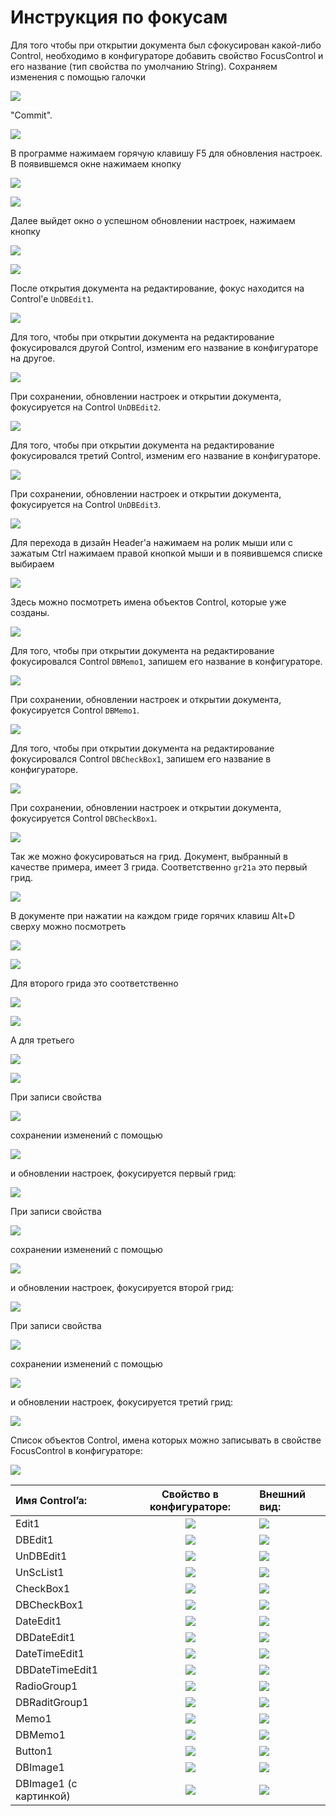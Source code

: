 # Инструкция по фокусам

Для того чтобы при открытии документа был сфокусирован какой-либо Control, необходимо в конфигураторе добавить свойство FocusControl и его название \(тип свойства по умолчанию String\). Сохраняем изменения с помощью галочки

![](../.gitbook/assets/commit%20%288%29.png)

"Commit".

![](../.gitbook/assets/1%20%282%29.png)

В программе нажимаем горячую клавишу F5 для обновления настроек. В появившемся окне нажимаем кнопку

![](../.gitbook/assets/yes.png)

![](../.gitbook/assets/confirm%20%281%29.png)

Далее выйдет окно о успешном обновлении настроек, нажимаем кнопку

![](../.gitbook/assets/ok%20%2810%29.png)

![](../.gitbook/assets/uma.md%20%282%29.png)

После открытия документа на редактирование, фокус находится на Control'e `UnDBEdit1`.

![](../.gitbook/assets/4%20%283%29.png)

Для того, чтобы при открытии документа на редактирование фокусировался другой Control, изменим его название в конфигураторе на другое.

![](../.gitbook/assets/5%20%283%29.png)

При сохранении, обновлении настроек и открытии документа, фокусируется на Control `UnDBEdit2`.

![](../.gitbook/assets/6%20%282%29.png)

Для того, чтобы при открытии документа на редактирование фокусировался третий Control, изменим его название в конфигураторе.

![](../.gitbook/assets/7.png)

При сохранении, обновлении настроек и открытии документа, фокусируется на Control `UnDBEdit3`.

![](../.gitbook/assets/8%20%281%29.png)

Для перехода в дизайн Header'a нажимаем на ролик мыши или с зажатым Ctrl нажимаем правой кнопкой мыши и в появившемся списке выбираем

![](../.gitbook/assets/design.png)

Здесь можно посмотреть имена объектов Control, которые уже созданы.

![](../.gitbook/assets/19%20%281%29.png)

Для того, чтобы при открытии документа на редактирование фокусировался Control `DBMemo1`, запишем его название в конфигураторе.

![](../.gitbook/assets/20%20%282%29.png)

При сохранении, обновлении настроек и открытии документа, фокусируется Control `DBMemo1`.

![](../.gitbook/assets/21.png)

Для того, чтобы при открытии документа на редактирование фокусировался Control `DBCheckBox1`, запишем его название в конфигураторе.

![](../.gitbook/assets/22%20%282%29.png)

При сохранении, обновлении настроек и открытии документа, фокусируется Control `DBCheckBox1`.

![](../.gitbook/assets/23%20%283%29.png)

Так же можно фокусироваться на грид. Документ, выбранный в качестве примера, имеет 3 грида. Соответственно `gr21a` это первый грид.

![](../.gitbook/assets/9%20%283%29.png)

В документе при нажатии на каждом гриде горячих клавиш Alt+D сверху можно посмотреть

![](../.gitbook/assets/s7%20%281%29.png)

![](../.gitbook/assets/14%20%281%29.png)

Для второго грида это соответственно

![](../.gitbook/assets/s8.png)

![](../.gitbook/assets/16%20%282%29.png)

А для третьего

![](../.gitbook/assets/s9.png)

![](../.gitbook/assets/18.png)

При записи свойства

![](../.gitbook/assets/focuscontrol1.png)

сохранении изменений с помощью

![](../.gitbook/assets/commit.png)

и обновлении настроек, фокусируется первый грид:

![](../.gitbook/assets/10%20%282%29.png)

При записи свойства

![](../.gitbook/assets/focuscontrol2.png)

сохранении изменений с помощью

![](../.gitbook/assets/commit%20%286%29.png)

и обновлении настроек, фокусируется второй грид:

![](../.gitbook/assets/11%20%281%29.png)

При записи свойства

![](../.gitbook/assets/focuscontrol3.png)

сохранении изменений с помощью

![](../.gitbook/assets/commit%20%282%29.png)

и обновлении настроек, фокусируется третий грид:

![](../.gitbook/assets/12.png)

Список объектов Control, имена которых можно записывать в свойстве FocusControl в конфигураторе:

![](../.gitbook/assets/24%20%282%29.png)

| **Имя Control’a:** | **Свойство в конфигураторе:** | **Внешний вид:** |
| :--- | :---: | :--- |
| Edit1 | ![](https://github.com/prbsoft/wiki/blob/master/src/focus/CO1.png?raw=true) | ![](https://github.com/prbsoft/wiki/blob/master/src/focus/C1.png?raw=true) |
| DBEdit1 | ![](https://github.com/prbsoft/wiki/blob/master/src/focus/CO2.png?raw=true) | ![](https://github.com/prbsoft/wiki/blob/master/src/focus/C2.png?raw=true) |
| UnDBEdit1 | ![](https://github.com/prbsoft/wiki/blob/master/src/focus/CO3.png?raw=true) | ![](https://github.com/prbsoft/wiki/blob/master/src/focus/C3.png?raw=true) |
| UnScList1 | ![](https://github.com/prbsoft/wiki/blob/master/src/focus/CO4.png?raw=true) | ![](https://github.com/prbsoft/wiki/blob/master/src/focus/C4.png?raw=true) |
| CheckBox1 | ![](https://github.com/prbsoft/wiki/blob/master/src/focus/CO5.png?raw=true) | ![](https://github.com/prbsoft/wiki/blob/master/src/focus/C5.png?raw=true) |
| DBCheckBox1 | ![](https://github.com/prbsoft/wiki/blob/master/src/focus/CO6.png?raw=true) | ![](https://github.com/prbsoft/wiki/blob/master/src/focus/C6.png?raw=true) |
| DateEdit1 | ![](https://github.com/prbsoft/wiki/blob/master/src/focus/CO7.png?raw=true) | ![](https://github.com/prbsoft/wiki/blob/master/src/focus/C7.png?raw=true) |
| DBDateEdit1 | ![](https://github.com/prbsoft/wiki/blob/master/src/focus/CO8.png?raw=true) | ![](https://github.com/prbsoft/wiki/blob/master/src/focus/C8.png?raw=true) |
| DateTimeEdit1 | ![](https://github.com/prbsoft/wiki/blob/master/src/focus/CO9.png?raw=true) | ![](https://github.com/prbsoft/wiki/blob/master/src/focus/C9.png?raw=true) |
| DBDateTimeEdit1 | ![](https://github.com/prbsoft/wiki/blob/master/src/focus/CO10.png?raw=true) | ![](https://github.com/prbsoft/wiki/blob/master/src/focus/C10.png?raw=true) |
| RadioGroup1 | ![](https://github.com/prbsoft/wiki/blob/master/src/focus/CO11.png?raw=true) | ![](https://github.com/prbsoft/wiki/blob/master/src/focus/C11.png?raw=true) |
| DBRaditGroup1 | ![](https://github.com/prbsoft/wiki/blob/master/src/focus/CO12.png?raw=true) | ![](https://github.com/prbsoft/wiki/blob/master/src/focus/C12.png?raw=true) |
| Memo1 | ![](https://github.com/prbsoft/wiki/blob/master/src/focus/CO13.png?raw=true) | ![](https://github.com/prbsoft/wiki/blob/master/src/focus/C13.png?raw=true) |
| DBMemo1 | ![](https://github.com/prbsoft/wiki/blob/master/src/focus/CO14.png?raw=true) | ![](https://github.com/prbsoft/wiki/blob/master/src/focus/C14.png?raw=true) |
| Button1 | ![](https://github.com/prbsoft/wiki/blob/master/src/focus/CO16.png?raw=true) | ![](https://github.com/prbsoft/wiki/blob/master/src/focus/C15.png?raw=true) |
| DBImage1 | ![](https://github.com/prbsoft/wiki/blob/master/src/focus/CO15.png?raw=true) | ![](https://github.com/prbsoft/wiki/blob/master/src/focus/C16.png?raw=true) |
| DBImage1 \(с картинкой\) | ![](https://github.com/prbsoft/wiki/blob/master/src/focus/CO15.png?raw=true) | ![](https://github.com/prbsoft/wiki/blob/master/src/focus/C17.png?raw=true) |

